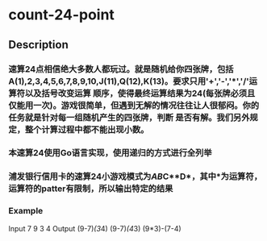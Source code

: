 # count-24-point
## Description
### 速算24点相信绝大多数人都玩过。就是随机给你四张牌，包括 A(1),2,3,4,5,6,7,8,9,10,J(11),Q(12),K(13)。要求只用'+','-','*','/'运算符以及括号改变运算 顺序，使得最终运算结果为24(每张牌必须且仅能用一次)。游戏很简单，但遇到无解的情况往往让人很郁闷。你的任务就是针对每一组随机产生的四张牌，判断 是否有解。我们另外规定，整个计算过程中都不能出现小数。

### 本速算24使用Go语言实现，使用递归的方式进行全列举
### 浦发银行信用卡的速算24小游戏模式为*A**B***C**D*，其中*为运算符，运算符的patter有限制，所以输出特定的结果
### Example
Input 
      7 9 3 4
Output
      (9-7)*(3*4)
      (9-7)*(4*3)
      (9*3)-(7-4)
      
        
